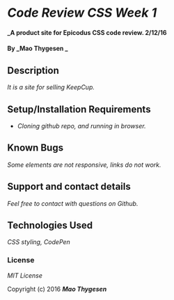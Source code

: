 # _Code Review CSS Week 1_

#### _A product site for Epicodus CSS code review. 2/12/16

#### By _Mao Thygesen _

## Description

_It is a site for selling KeepCup._

## Setup/Installation Requirements

* _Cloning github repo, and running in browser._


## Known Bugs

_Some elements are not responsive, links do not work._

## Support and contact details

_Feel free to contact with questions on Github._

## Technologies Used

_CSS styling, CodePen_

### License

*MIT License*

Copyright (c) 2016 **_Mao Thygesen_**
